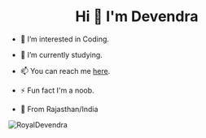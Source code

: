 <h1 align="center">Hi 👋 I'm Devendra</h1>

- 👀 I’m interested in Coding.

- 💞️ I’m currently studying.

- 📫 You can reach me [here](https://telegram.me/Royal_Devendra).

- ⚡️ Fun fact I'm a noob.

- 📍 From Rajasthan/India







<p><img align="left" src="https://github-readme-stats.vercel.app/api/top-langs?username=royaldevendra&show_icons=true&theme=tokyonight&locale=en&layout=compact" alt="RoyalDevendra" /></p>



<!---
RoyalDevendra/RoyalDevendra is a ✨ special ✨ repository because its `README.md` (this file) appears on your GitHub profile.
You can click the Preview link to take a look at your changes.
--->
